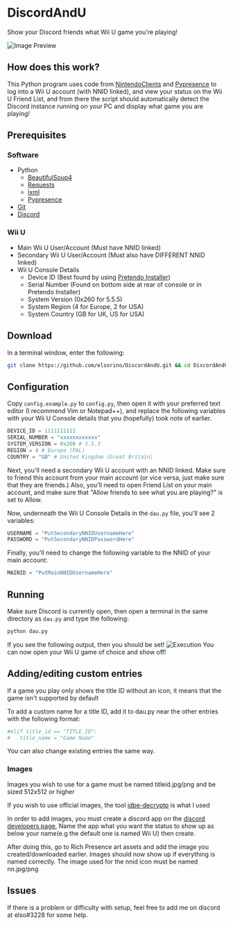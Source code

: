 # DiscordAndU
Show your Discord friends what Wii U game you're playing!

![Image Preview](https://i.imgur.com/Md2fuZb.png)

## How does this work?
This Python program uses code from [NintendoClients](https://github.com/Kinnay/NintendoClients) and [Pypresence](https://pypi.org/project/pypresence/) to log into a Wii U account (with NNID linked), and view your status on the Wii U Friend List, and from there the script should automatically detect the Discord instance running on your PC and display what game you are playing!

## Prerequisites
### Software
* Python
	* [BeautifulSoup4](https://pypi.org/project/beautifulsoup4/)
	* [Requests](https://pypi.org/project/requests/)
	* [lxml](https://pypi.org/project/lxml/)
	* [Pypresence](https://pypi.org/project/pypresence/)
* [Git](https://git-scm.com/downloads)
* [Discord](https://www.discordapp.com/)
### Wii U
* Main Wii U User/Account (Must have NNID linked)
* Secondary Wii U User/Account (Must also have DIFFERENT NNID linked)
* Wii U Console Details
	* Device ID (Best found by using [Pretendo Installer](https://github.com/PretendoNetwork/network-installer))
	* Serial Number (Found on bottom side at rear of console or in Pretendo Installer)
	* System Version (0x260 for 5.5.5)
	* System Region (4 for Europe, 2 for USA)
	* System Country (GB for UK, US for USA)

## Download
In a terminal window, enter the following:
```bash
git clone https://github.com/elsorino/DiscordAndU.git && cd DiscordAndU
```

## Configuration 

Copy `config.example.py` to `config.py`, then open it with your preferred text editor (I recommend Vim or Notepad++), and replace the following variables with your Wii U Console details that you (hopefully) took note of earlier.

```py
DEVICE_ID = 1111111111
SERIAL_NUMBER = "xxxxxxxxxxxx"
SYSTEM_VERSION = 0x260 # 5.5.3
REGION = 4 # Europe (PAL)
COUNTRY = "GB" # United Kingdom (Great Britain)
```

Next, you'll need a secondary Wii U account with an NNID linked. Make sure to friend this account from your main account (or vice versa, just make sure that they are friends.) Also, you'll need to open Friend List on your main account, and make sure that "Allow friends to see what you are playing?" is set to Allow.

Now, underneath the Wii U Console Details in the `dau.py` file, you'll see 2 variables:
```py
USERNAME = "PutSecondaryNNIDUsernameHere"
PASSWORD = "PutSecondaryNNIDPasswordHere"
```

Finally, you'll need to change the following variable to the NNID of your main account:
```py
MAINID = "PutMainNNIDUsernameHere"
```

## Running
Make sure Discord is currently open, then open a terminal in the same directory as `dau.py` and type the following:
```bash
python dau.py
```
If you see the following output, then you should be set!
![Execution](https://i.imgur.com/um9eiKv.png)
You can now open your Wii U game of choice and show off!

## Adding/editing custom entries

If a game you play only shows the title ID without an icon, it means that the game isn't supported by default

To add a custom name for a title ID, add it to dau.py near the other entries with the following format:

```         python
#elif title_id == "TITLE_ID":
#	title_name = "Game Name"
```

You can also change existing entries the same way.

### Images

Images you wish to use for a game must be named titleid.jpg/png and be sized 512x512 or higher

If you wish to use official images, the tool [idbe-decryptp](https://github.com/NexoDevelopment/idbe_decrypt) is what I used

In order to add images, you must create a discord app on the [discord developers page](https://discord.gg/developers), Name the app what you want the status to show up as below your name(e.g the default one is named Wii U) then create.

After doing this, go to Rich Presence art assets and add the image you created/downloaded earlier. Images should now show up if everything is named correctly. The image used for the nnid icon must be named nn.jpg/png

## Issues
If there is a problem or difficulty with setup, feel free to add me on discord at elso#3228 for some help.
